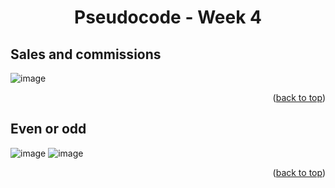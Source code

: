 <a name="readme-top"></a>
<h1 align="center">Pseudocode - Week 4</h1>

## Sales and commissions 
![image](https://user-images.githubusercontent.com/97712003/223619457-06a636e4-eed2-4f69-a3cd-40f0fcfbe1f0.png)

<p align="right">(<a href="#readme-top">back to top</a>)</p>

## Even or odd

![image](https://user-images.githubusercontent.com/97712003/223621123-2673422d-afe7-45a0-b264-e263e0263fd3.png)
![image](https://user-images.githubusercontent.com/97712003/223621926-86f40e6f-137c-4cb2-b28b-978081ba39d3.png)

<p align="right">(<a href="#readme-top">back to top</a>)</p>
